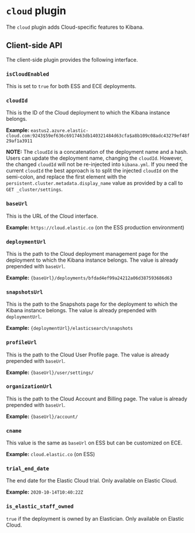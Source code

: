 # `cloud` plugin

The `cloud` plugin adds Cloud-specific features to Kibana.

## Client-side API

The client-side plugin provides the following interface.

### `isCloudEnabled`

This is set to `true` for both ESS and ECE deployments.

### `cloudId`

This is the ID of the Cloud deployment to which the Kibana instance belongs.

**Example:** `eastus2.azure.elastic-cloud.com:9243$59ef636c6917463db140321484d63cfa$a8b109c08adc43279ef48f29af1a3911`

**NOTE:** The `cloudId` is a concatenation of the deployment name and a hash. Users can update the deployment name, changing the `cloudId`. However, the changed `cloudId` will not be re-injected into `kibana.yml`. If you need the current `cloudId` the best approach is to split the injected `cloudId` on the semi-colon, and replace the first element with the `persistent.cluster.metadata.display_name` value as provided by a call to `GET _cluster/settings`.

### `baseUrl`

This is the URL of the Cloud interface.

**Example:** `https://cloud.elastic.co` (on the ESS production environment)

### `deploymentUrl`

This is the path to the Cloud deployment management page for the deployment to which the Kibana instance belongs. The value is already prepended with `baseUrl`.

**Example:** `{baseUrl}/deployments/bfdad4ef99a24212a06d387593686d63`

### `snapshotsUrl`

This is the path to the Snapshots page for the deployment to which the Kibana instance belongs. The value is already prepended with `deploymentUrl`.

**Example:** `{deploymentUrl}/elasticsearch/snapshots`

### `profileUrl`

This is the path to the Cloud User Profile page. The value is already prepended with `baseUrl`.

**Example:** `{baseUrl}/user/settings/`

### `organizationUrl`

This is the path to the Cloud Account and Billing page. The value is already prepended with `baseUrl`.

**Example:** `{baseUrl}/account/`

### `cname`

This value is the same as `baseUrl` on ESS but can be customized on ECE.

**Example:** `cloud.elastic.co` (on ESS)

### `trial_end_date`

The end date for the Elastic Cloud trial. Only available on Elastic Cloud.

**Example:** `2020-10-14T10:40:22Z`

### `is_elastic_staff_owned`

`true` if the deployment is owned by an Elastician. Only available on Elastic Cloud.